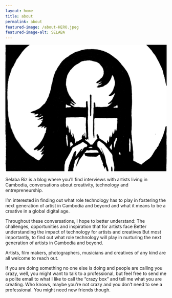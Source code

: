 ```yaml
---
layout: home
title: about
permalink: about
featured-image: /about-HERO.jpeg
featured-image-alt: SELABA
---
```

![Hero image](/assets/about-HERO.jpeg)

Selaba Biz is a blog where you’ll find interviews with artists living in Cambodia, conversations about creativity, technology and entrepreneurship.

I’m interested in finding out what role technology has to play in fostering the next generation of artist in Cambodia and beyond and what it means to be a creative in a global digital age.

Throughout these conversations, I hope to better understand:
The challenges, opportunities and inspiration that for artists face 
Better understanding the impact of technology for artists and creatives
But most importantly, to find out what role technology will play in nurturing the next generation of artists in Cambodia and beyond.

Artists, film makers, photographers, musicians and creatives of any kind are all welcome to reach out.

If you are doing something no one else is doing and people are calling you crazy, well, you might want to talk to a professional, but feel free to send me a polite email to what I like to call the “crazy box” and tell me what you are creating. Who knows, maybe you’re not crazy and you don’t need to see a professional. You might need new friends though.